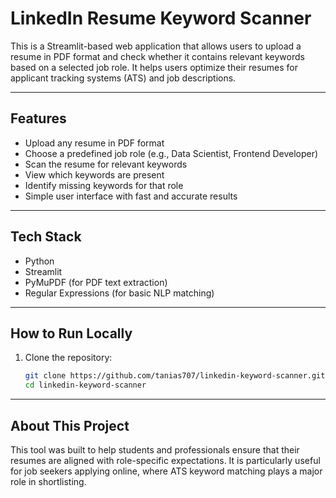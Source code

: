 # LinkedIn Resume Keyword Scanner

This is a Streamlit-based web application that allows users to upload a resume in PDF format and check whether it contains relevant keywords based on a selected job role. It helps users optimize their resumes for applicant tracking systems (ATS) and job descriptions.

---

## Features

- Upload any resume in PDF format
- Choose a predefined job role (e.g., Data Scientist, Frontend Developer)
- Scan the resume for relevant keywords
- View which keywords are present
- Identify missing keywords for that role
- Simple user interface with fast and accurate results

---

## Tech Stack

- Python
- Streamlit
- PyMuPDF (for PDF text extraction)
- Regular Expressions (for basic NLP matching)

---

## How to Run Locally

1. Clone the repository:
   ```bash
   git clone https://github.com/tanias707/linkedin-keyword-scanner.git
   cd linkedin-keyword-scanner
---

## About This Project

This tool was built to help students and professionals ensure that their resumes are aligned with role-specific expectations. It is particularly useful for job seekers applying online, where ATS keyword matching plays a major role in shortlisting.

